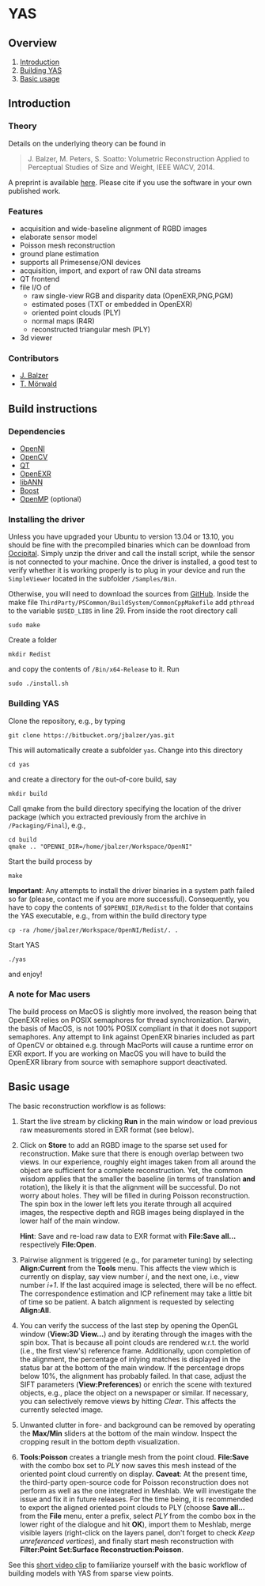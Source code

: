 # YAS

## Overview

1. [Introduction](#markdown-header-introduction)
2. [Building YAS](#markdown-header-build-instructions)
3. [Basic usage](#markdown-header-basic-usage)

## Introduction

### Theory

Details on the underlying theory can be found in

> J. Balzer, M. Peters, S. Soatto: Volumetric Reconstruction Applied to Perceptual Studies of Size and Weight, IEEE WACV, 2014.

A preprint is available [here](http://arxiv.org/abs/1311.2642
). Please cite if you use the software in your own published work. 

### Features

- acquisition and wide-baseline alignment of RGBD images 
- elaborate sensor model 
- Poisson mesh reconstruction
- ground plane estimation
- supports all Primesense/ONI devices 
- acquisition, import, and export of raw ONI data streams
- QT frontend
- file I/O of 
    - raw single-view RGB and disparity data (OpenEXR,PNG,PGM)
    - estimated poses (TXT or embedded in OpenEXR)
	- oriented point clouds (PLY) 
    - normal maps (R4R)
	- reconstructed triangular mesh (PLY)
- 3d viewer

### Contributors
- [J. Balzer](https://sites.google.com/site/jonabalzer/)
- [T. Mörwald](http://users.acin.tuwien.ac.at/tmoerwald/)

## Build instructions 

### Dependencies
- [OpenNI](http://structure.io/openni)
- [OpenCV](http://opencv.org/)
- [QT](http://qt-project.org/)
- [OpenEXR](http://www.openexr.com/)
- [libANN](http://www.cs.umd.edu/~mount/ANN/)
- [Boost](http://www.boost.org/)
- [OpenMP](http://openmp.org/wp/) (optional)

### Installing the driver

Unless you have upgraded your Ubuntu to version 13.04 or 13.10, you should be fine with the precompiled binaries which can be download from [Occipital](http://structure.io/openni). Simply unzip the driver and call the install script, while the sensor is not connected to your machine. Once the driver is installed, a good test to verify whether it is working properly is to plug in your device and run the `SimpleViewer` located in the subfolder `/Samples/Bin`.

Otherwise, you will need to download the sources from [GitHub](https://github.com/OpenNI/OpenNI2). Inside the make file `ThirdParty/PSCommon/BuildSystem/CommonCppMakefile` add `pthread` to the variable `$USED_LIBS` in line 29. From inside the root directory call 
```
sudo make
```
Create a folder 
```
mkdir Redist
```
and copy the contents of `/Bin/x64-Release` to it. Run 
```
sudo ./install.sh
```

### Building YAS

Clone the repository, e.g., by typing
```
git clone https://bitbucket.org/jbalzer/yas.git
```
This will automatically create a subfolder `yas`. Change into this directory
```
cd yas
```
and create a directory for the out-of-core build, say
```
mkdir build
```
Call qmake from the build directory specifying the location of the driver package (which you extracted previously from the archive in `/Packaging/Final`), e.g.,
```
cd build
qmake .. "OPENNI_DIR=/home/jbalzer/Workspace/OpenNI"
```
Start the build process by
```
make
```
**Important**: Any attempts to install the driver binaries in a system path failed so far (please, contact me if you are more successful). Consequently, you have to copy the contents of `$OPENNI_DIR/Redist` to the folder that contains the YAS executable, e.g., from within the build directory type
```
cp -ra /home/jbalzer/Workspace/OpenNI/Redist/. . 
```
Start YAS
```
./yas
```
and enjoy!

### A note for Mac users

The build process on MacOS is slightly more involved, the reason being that OpenEXR relies on POSIX semaphores for thread synchronization. Darwin, the basis of MacOS, is not 100% POSIX compliant in that it does not support semaphores. Any attempt to link against OpenEXR binaries included as part of OpenCV or obtained e.g. through MacPorts will cause a runtime error on EXR export. If you are working on MacOS you will have to build the OpenEXR library from source with semaphore support deactivated.

## Basic usage

The basic reconstruction workflow is as follows:

1. Start the live stream by clicking **Run** in the main window or load previous raw measurements stored in EXR format (see below).
2. Click on **Store** to add an RGBD image to the sparse set used for reconstruction. Make sure that there is enough overlap between two views. In our experience, roughly eight images taken from all around the object are sufficient for a complete reconstruction. Yet, the common wisdom applies that the smaller the baseline (in terms of translation **and** rotation), the likely it is that the alignment will be successful. Do not worry about holes. They will be filled in during Poisson reconstruction. The spin box in the lower left lets you iterate through all acquired images, the respective depth and RGB images being displayed in the lower half of the main window.
 
    **Hint**: Save and re-load raw data to EXR format with **File:Save all...** respectively **File:Open**.
  
3. Pairwise alignment is triggered (e.g., for parameter tuning) by selecting **Align:Current** from the **Tools** menu. This affects the view which is currently on display, say view number *i*, and the next one, i.e., view number *i+1*. If the last acquired image is selected, there will be no effect. The correspondence estimation and ICP refinement may take a little bit of time so be patient. A batch alignment is requested by selecting **Align:All**. 
3. You can verify the success of the last step by opening the OpenGL window (**View:3D View...**) and by iterating through the images with the spin box. That is because all point clouds are rendered w.r.t. the world (i.e., the first view's) reference frame. Additionally, upon completion of the alignment, the percentage of inlying matches is displayed in the status bar at the bottom of the main window. If the percentage drops below 10%, the alignment has probably failed. In that case, adjust the SIFT parameters (**View:Preferences**) or enrich the scene with textured objects, e.g., place the object on a newspaper or similar. If necessary, you can selectively remove views by hitting *Clear*. This affects the currently selected image. 
4. Unwanted clutter in fore- and background can be removed by operating the **Max/Min** sliders at the bottom of the main window. Inspect the cropping result in the bottom depth visualization. 
5. **Tools:Poisson** creates a triangle mesh from the point cloud. **File:Save** with the combo box set to *PLY* now saves this mesh instead of the oriented point cloud currently on display. 
	**Caveat**: At the present time, the third-party open-source code for Poisson reconstruction does not perform as well as the one integrated in Meshlab. We will investigate the issue and fix it in future releases. For the time being, it is recommended to export the aligned oriented point clouds to PLY (choose **Save all...** from the **File** menu, enter a prefix, select *PLY* from the combo box in the lower right of the dialogue and hit **OK**), import them to Meshlab, merge visible layers (right-click on the layers panel, don't forget to check *Keep unreferenced vertices*), and finally start mesh reconstruction with **Filter:Point Set:Surface Reconstruction:Poisson**. 

See this [short video clip](http://youtu.be/T1rRg-LkLio) to familiarize yourself with the basic workflow of building models with YAS from sparse view points. 
